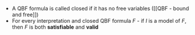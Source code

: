 - A QBF formula is called closed if it has no free variables ([[QBF - bound and free]])
- For every interpretation and closed QBF formula $F$ - if $I$ is a model of $F$, then $F$ is both **satisfiable** and **valid**